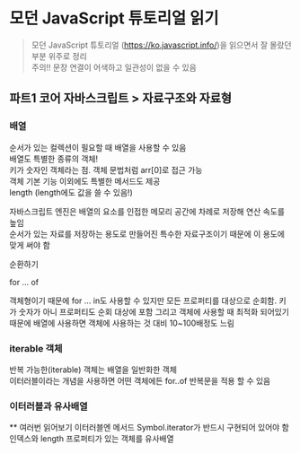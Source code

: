 # 모던 JavaScript 튜토리얼 읽기

> 모던 JavaScript 튜토리얼 (https://ko.javascript.info/)을 읽으면서 잘 몰랐던 부분 위주로 정리 <br>
> 주의!! 문장 연결이 어색하고 일관성이 없을 수 있음
## 파트1 코어 자바스크립트 > 자료구조와 자료형
### 배열

순서가 있는 컬렉션이 필요할 때 배열을 사용할 수 있음<br>
배열도 특별한 종류의 객체!<br>
키가 숫자인 객체라는 점. 객체 문법처럼 arr[0]로 접근 가능<br>
객체 기본 기능 이외에도 특별한 메서드도 제공<br>
length (length에도 값을 쓸 수 있음!)

자바스크립트 엔진은 배열의 요소를 인접한 메모리 공간에 차례로 저장해 연산 속도를 높임 <br>
순서가 있는 자료를 저장하는 용도로 만들어진 특수한 자료구조이기 때문에 이 용도에 맞게 써야 함

순환하기

for ... of

객체형이기 때문에
for ... in도 사용할 수 있지만 모든 프로퍼티를 대상으로 순회함.
키가 숫자가 아니 프로퍼티도 순회 대상에 포함
그리고 객체에 사용할 때 최적화 되어있기 때문에 배열에 사용하면 객체에 사용하는 것 대비 10~100배정도 느림

### iterable 객체
반복 가능한(iterable) 객체는 배열을 일반화한 객체<br>
이터러블이라는 개념을 사용하면 어떤 객체에든 for..of 반복문을 적용 할 수 있음

### 이터러블과 유사배열
** 여러번 읽어보기
이터러블엔 메서드 Symbol.iterator가 반드시 구현되어 있어야 함<br>
인덱스와 length 프로퍼티가 있는 객체를 유사배열